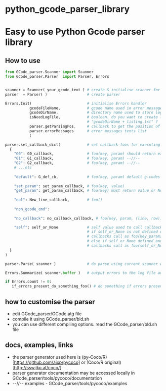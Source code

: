 # python_gcode_parser_library

# Easy to use Python Gcode parser library

## How to use
```python
from GCode_parser.Scanner import Scanner
from GCode_parser.Parser  import Parser, Errors


scanner = Scanner( your_gcode_text ) # create & initialise scanner for your g-code text
parser  = Parser( )                  # create parser

Errors.Init(                         # initialise Errors handler
           gcodeFileName,            # gcode name used in error messages
           gcodeDirName,             # directory name used to store log file
           isNeedLogFile,            # boolean. do you want to create log file
                                     # "gcodeDirName + listing.txt" ?
           parser.getParsingPos,     # callback to get the position of error
           parser.errorMessages      # error messages texts list
           )

parser.set_callback_dict(            # set callback-foos for executing different g-codes and situations
  {
    "G0": G0_callback,               # foo(key, param) should return executed g-code as string
    "G1": G1_callback,               # foo(key, param) --//--
    "G2": G2_callback,               # foo(key, param) --//--
    # ...etc
     
    "default": G_def_cb,             # foo(key, param) default g-codes callback
   
    "set_param": set_param_callback, # foo(key, value)
    "get_param": get_param_callback, # foo(key) must return value or None
    
    "eol": New_line_callback,        # foo()
    
    "non_gcode_cmd":
    
    "no_callback": no_callback_callback, # foo(key, param, (line, row))

    "self": self_or_None             # self value used to call callbacks
                                     # if self_or_None is not defined or None
                                     # callbacks call as foo(key_params)
                                     # else if self_or_None defined and not None
                                     # callbacks call as foo(self_or_None, key_params)
  }
)

parser.Parse( scanner )              # do parse using current scanner with g-code

Errors.Summarize( scanner.buffer )   # output errors to the log file and to the console. it may be removed 

if Errors.count != 0:
   if_errors_present_do_something_foo() # do something if errors present
```

## how to customise the parser
- edit GCode_parser/GCode.atg file
- compile it using GCode_parser/bld.sh
- you can use different compiling options. read the GCode_parser/bld.sh file

## docs, examples, links
- the parser generator used here is (py-Coco/R)[https://github.com/aixp/pycoco] or (Coco/R original)[http://ssw.jku.at/coco/].
- parser generator documentation may be accessed locally in GCode_parser/tools/pycoco/documentation
-  --//-- examples - GCode_parser/tools/pycoco/examples
